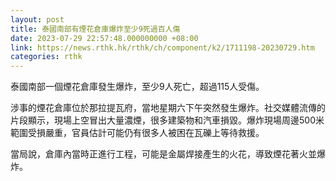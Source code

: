 ```yaml
---
layout: post
title: 泰國南部有煙花倉庫爆炸至少9死過百人傷
date: 2023-07-29 22:57:48.000000000 +08:00
link: https://news.rthk.hk/rthk/ch/component/k2/1711198-20230729.htm
categories: rthk
---
```


泰國南部一個煙花倉庫發生爆炸，至少9人死亡，超過115人受傷。

涉事的煙花倉庫位於那拉提瓦府，當地星期六下午突然發生爆炸。社交媒體流傳的片段顯示，現場上空冒出大量濃煙，很多建築物和汽車損毀。爆炸現場周邊500米範圍受損嚴重，官員估計可能仍有很多人被困在瓦礫上等待救援。

當局說，倉庫內當時正進行工程，可能是金屬焊接產生的火花，導致煙花著火並爆炸。
